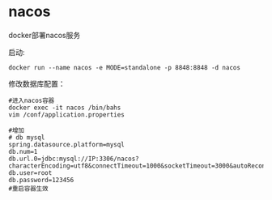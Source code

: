 # nacos

docker部署nacos服务

启动:

```shell
docker run --name nacos -e MODE=standalone -p 8848:8848 -d nacos
```

修改数据库配置：

```shell
#进入nacos容器
docker exec -it nacos /bin/bahs
vim /conf/application.properties

#增加
# db mysql
spring.datasource.platform=mysql
db.num=1
db.url.0=jdbc:mysql://IP:3306/nacos?characterEncoding=utf8&connectTimeout=1000&socketTimeout=3000&autoReconnect=true
db.user=root
db.password=123456
#重启容器生效
```

